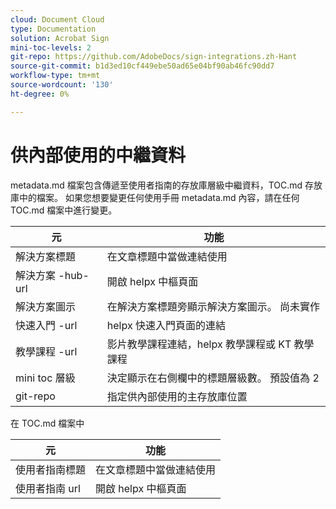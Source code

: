 ```yaml
---
cloud: Document Cloud
type: Documentation
solution: Acrobat Sign
mini-toc-levels: 2
git-repo: https://github.com/AdobeDocs/sign-integrations.zh-Hant
source-git-commit: b1d3ed10cf449ebe50ad65e04bf90ab46fc90dd7
workflow-type: tm+mt
source-wordcount: '130'
ht-degree: 0%

---
```



# 供內部使用的中繼資料

metadata.md 檔案包含傳遞至使用者指南的存放庫層級中繼資料，TOC.md 存放庫中的檔案。 如果您想要變更任何使用手冊 metadata.md 內容，請在任何 TOC.md 檔案中進行變更。

| 元 | 功能 |
|--- |--- |
| 解決方案標題 | 在文章標題中當做連結使用 |
| 解決方案 -hub-url | 開啟 helpx 中樞頁面 |
| 解決方案圖示 | 在解決方案標題旁顯示解決方案圖示。 尚未實作 |
| 快速入門 -url | helpx 快速入門頁面的連結 |
| 教學課程 -url | 影片教學課程連結，helpx 教學課程或 KT 教學課程 |
| mini toc 層級 | 決定顯示在右側欄中的標題層級數。 預設值為 2 |
| git-repo | 指定供內部使用的主存放庫位置 |

在 TOC.md 檔案中

| 元 | 功能 |
|--- |--- |
| 使用者指南標題 | 在文章標題中當做連結使用 |
| 使用者指南 url | 開啟 helpx 中樞頁面 |
